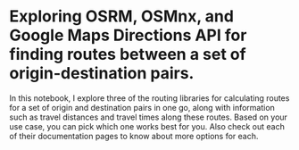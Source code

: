 # Exploring OSRM, OSMnx, and Google Maps Directions API for finding routes between a set of origin-destination pairs.

In this notebook, I explore three of the routing libraries for calculating routes for a set of origin and destination pairs in one go, along with information such as travel distances and travel times along these routes. Based on your use case, you can pick which one works best for you. Also check out each of their documentation pages to know about more options for each.

